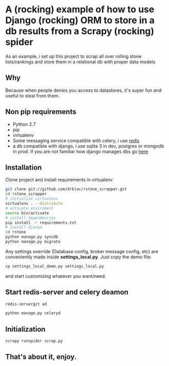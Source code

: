 # A (rocking) example of how to use Django (rocking) ORM to store in a db results from a Scrapy (rocking) spider 

As an example, i set up this project to scrap all over rolling stone lists/rankings and store them in a relational db with proper data models
 
## Why

Because when people denies you access to datastores, it's super fun and useful to steal from them.

## Non pip requirements

+ Python 2.7
+ pip
+ virtualenv
+ Some messaging service compatible with celery, i use [redis](http://redis.io)
+ a db compatible with django, i use sqlite 3 in dev, postgres or mongodb in prod. If you are not familiar how django manages dbs go [here](https://docs.djangoproject.com/en/1.3/ref/databases/)

## Installation

Clone project and install requirements in virtualenv

```bash
git clone git://github.com/drkloc/rstone_scrapper.git
cd rstone_scrapper
# initialize virtualenv
virtualenv . --distribute
# activate enviroment
source bin/activate
# install dependencies
pip install -r requirements.txt
# install django
cd rstone
python manage.py syncdb
python manage.py migrate
```

Any settings override (Database config, broker message config, etc) are conveniently made inside **settings_local.py**. Just copy the demo file:

```bash
cp settings_local_demo.py settings_local.py
```

and start customizing whatever you want/need.

## Start redis-server and celery deamon

```bash
redis-servergit ad
```

```bash
python manage.py celeryd
```

## Initialization

```bash
scrapy runspider scrap.py
```

## That's about it, enjoy.